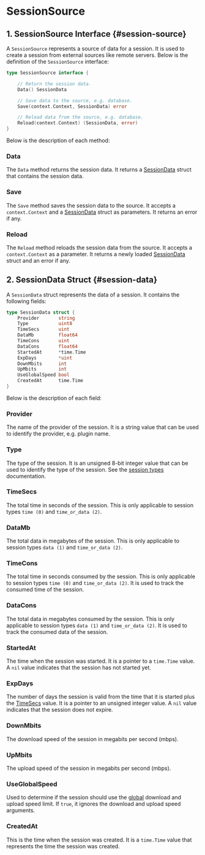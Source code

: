 # SessionSource

## 1. SessionSource Interface {#session-source}

A `SessionSource` represents a source of data for a session. It is used to create a session from external sources like remote servers.
Below is the definition of the `SessionSource` interface:

```go
type SessionSource interface {

	// Return the session data.
	Data() SessionData

	// Save data to the source, e.g. database.
	Save(context.Context, SessionData) error

	// Reload data from the source, e.g. database.
	Reload(context.Context) (SessionData, error)
}
```

Below is the description of each method:

### Data

The `Data` method returns the session data. It returns a [SessionData](#session-data) struct that contains the session data.

### Save

The `Save` method saves the session data to the source. It accepts a `context.Context` and a [SessionData](#session-data) struct as parameters. It returns an error if any.

### Reload

The `Reload` method reloads the session data from the source. It accepts a `context.Context` as a parameter. It returns a newly loaded [SessionData](#session-data) struct and an error if any.

## 2. SessionData Struct {#session-data}

A `SessionData` struct represents the data of a session. It contains the following fields:

```go
type SessionData struct {
	Provider       string
	Type           uint8
	TimeSecs       uint
	DataMb         float64
	TimeCons       uint
	DataCons       float64
	StartedAt      *time.Time
	ExpDays        *uint
	DownMbits      int
	UpMbits        int
	UseGlobalSpeed bool
	CreatedAt      time.Time
}
```

Below is the description of each field:

### Provider

The name of the provider of the session. It is a string value that can be used to identify the provider, e.g. plugin name.

### Type

The type of the session. It is an unsigned 8-bit integer value that can be used to identify the type of the session. See the [session types](./client-session.md#type) documentation.

### TimeSecs

The total time in seconds of the session. This is only applicable to session types `time (0)` and `time_or_data (2)`.

### DataMb

The total data in megabytes of the session. This is only applicable to session types `data (1)` and `time_or_data (2)`.

### TimeCons

The total time in seconds consumed by the session. This is only applicable to session types `time (0)` and `time_or_data (2)`. It is used to track the consumed time of the session.

### DataCons

The total data in megabytes consumed by the session. This is only applicable to session types `data (1)` and `time_or_data (2)`. It is used to track the consumed data of the session.

### StartedAt

The time when the session was started. It is a pointer to a `time.Time` value. A `nil` value indicates that the session has not started yet.

### ExpDays

The number of days the session is valid from the time that it is started plus the [TimeSecs](#timesecs) value. It is a pointer to an unsigned integer value. A `nil` value indicates that the session does not expire.

### DownMbits

The download speed of the session in megabits per second (mbps).

### UpMbits

The upload speed of the session in megabits per second (mbps).

### UseGlobalSpeed

Used to determine if the session should use the [global](./config-api.md#bandwidth) download and upload speed limit. If `true`, it ignores the download and upload speed arguments.

### CreatedAt

This is the time when the session was created. It is a `time.Time` value that represents the time the session was created.
